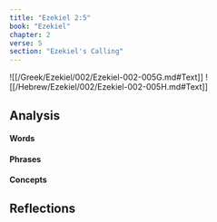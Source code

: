 ```yaml
---
title: "Ezekiel 2:5"
book: "Ezekiel"
chapter: 2
verse: 5
section: "Ezekiel's Calling"
---
```

![[/Greek/Ezekiel/002/Ezekiel-002-005G.md#Text]]
![[/Hebrew/Ezekiel/002/Ezekiel-002-005H.md#Text]]

## Analysis

#### Words

#### Phrases

#### Concepts

## Reflections
